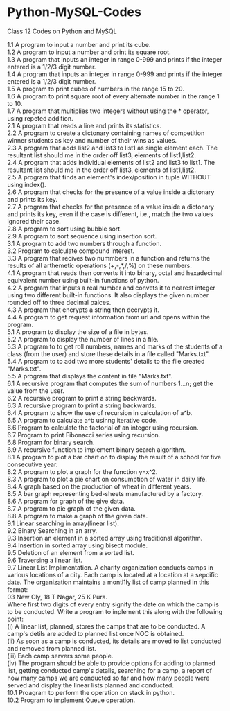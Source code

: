 # Python-MySQL-Codes
 Class 12 Codes on Python and MySQL

 1.1 A program to input a number and print its cube.  
 1.2 A program to input a number and print its square root.  
 1.3 A program that inputs an integer in range 0-999 and prints if the integer entered is a 1/2/3 digit number.  
 1.4 A program that inputs an integer in range 0-999 and prints if the integer entered is a 1/2/3 digit number.  
 1.5 A program to print cubes of numbers in the range 15 to 20.  
 1.6 A program to print square root of every alternate number in the range 1 to 10.  
 1.7 A program that multiplies two integers without using the * operator, using repeted addition.  
 2.1 A program that reads a line and prints its statistics.  
 2.2 A program to create a dictonary containing names of competition winner students as key and number of their wins as values.  
 2.3 A program that adds list2 and list3 to list1 as single element each. The resultant list should me in the order off list3, elements of list1,list2.  
 2.4 A program that adds individual elements of list2 and list3 to list1. The resultant list should me in the order off list3, elements of list1,list2.  
 2.5 A program that finds an element's index/position in tuple WITHOUT using index().  
 2.6 A program that checks for the presence of a value inside a dictonary and prints its key.  
 2.7 A program that checks for the presence of a value inside a dictonary and prints its key, even if the case is different, i.e., match the two values ignored their case.  
 2.8 A program to sort using bubble sort.  
 2.9 A program to sort sequence using insertion sort.  
 3.1 A program to add two numbers through a function.  
 3.2 Program to calculate compound interest.  
 3.3 A program that recives two nummbers in a function and returns the results of all arthemetic operations (+,-,*,/,%) on these numbers.  
 4.1 A program that reads then converts it into binary, octal and hexadecimal equivalent number using built-in functions of python.  
 4.2 A program that inputs a real number and convets it to nearest integer using two different built-in functions. It also displays the given number rounded off to three decimal palces.  
 4.3 A program that encrypts a string then decrypts it.  
 4.4 A program to get request information from url and opens within the program.  
 5.1 A program to display the size of a file in bytes.  
 5.2 A program to display the number of lines in a file.  
 5.3 A program to to get roll numbers, names and marks of the students of a class (from the user) and store these details in a file called "Marks.txt".  
 5.4 A program to to add two more students' details to the file created "Marks.txt".  
 5.5 A program that displays the content in file "Marks.txt".  
 6.1 A recursive program that computes the sum of numbers 1...n; get the value from the user.  
 6.2 A recursive program to print a string backwards.  
 6.3 A recursive program to print a string backwards.  
 6.4 A program to show the use of recursion in calculation of a^b.  
 6.5 A program to calculate a^b usinng iterative code.  
 6.6 Program to calculate the factorial of an integer using recursion.  
 6.7 Program to print Fibonacci series using recursion.  
 6.8 Program for binary search.  
 6.9 A recursive function to implement binary search algorithm.  
 8.1 A program to plot a bar chart on to display the result of a school for five consecutive year.  
 8.2 A program to plot a graph for the function y=x^2.  
 8.3 A program to plot a pie chart on consumption of water in daily life.  
 8.4 A graph based on the production of wheat in different years.  
 8.5 A bar graph representing bed-sheets manufactured by a factory.  
 8.6 A program for graph of the give data.  
 8.7 A program to pie graph of the given data.  
 8.8 A program to make a graph of the given data.  
 9.1 Linear searching in array(linear list).  
 9.2 Binary Searching in an arry.  
 9.3 Insertion an element in a sorted array using traditional algorithm.  
 9.4 Insertion in sorted array using bisect module.  
 9.5 Deletion of an element from a sorted list.  
 9.6 Traversing a linear list.  
 9.7 Linear List Implimentation. A charity organization conducts camps in various locations of a city. Each camp is located at a location at a sepcific date. The organization maintains a montl1ly list of camp planned in this format:  
	03 New Cly, 18 T Nagar, 25 K Pura.  
		Where first two digits of every entry signify the date on which the camp is to be conducted. Write a program to inplement this along with the following point:  
			(i) A linear list, planned, stores the camps that are to be conducted. A camp's detils are added to planned list once NOC is obtained.  
			(ii) As soon as a camp is conducted, its details are moved to list conducted and removed from planned list.  
			(iii) Each camp servers some people.  
			(iv) The program should be able to provide options for adding to planned list, getting conducted camp's details, searching for a camp, a report of how many camps we are conducted so far and how many people were served and display the linear lists planned and conducted.  
10.1 Proagram to perform the operation on stack in python.  
10.2 Program to implement Queue operation.  